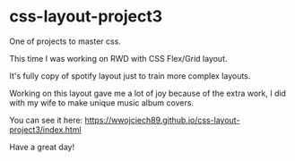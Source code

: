 # css-layout-project3

One of projects to master css.

This time I was working on RWD with CSS Flex/Grid layout.

It's fully copy of spotify layout just to train more complex layouts.

Working on this layout gave me a lot of joy because of the extra work,
I did with my wife to make unique music album covers.

You can see it here: https://wwojciech89.github.io/css-layout-project3/index.html

Have a great day!
